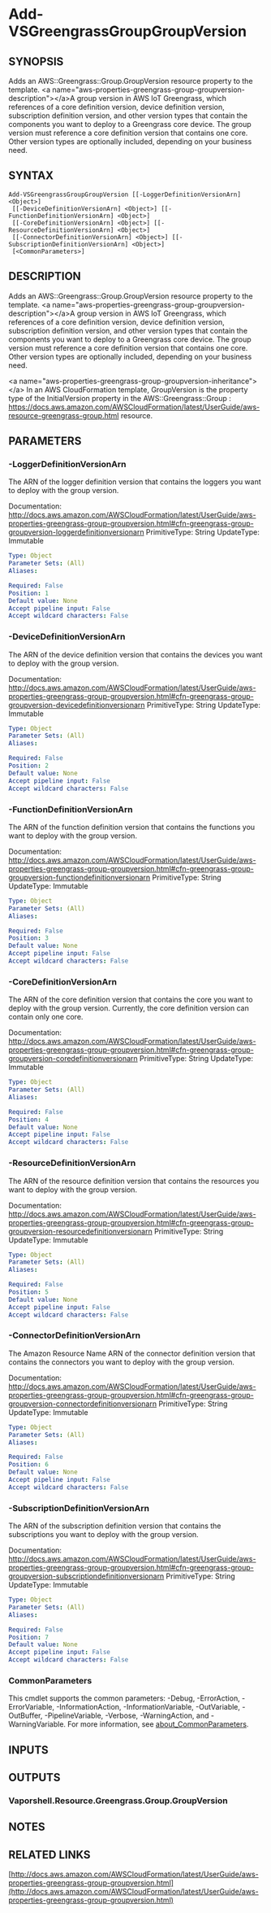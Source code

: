 # Add-VSGreengrassGroupGroupVersion

## SYNOPSIS
Adds an AWS::Greengrass::Group.GroupVersion resource property to the template.
\<a name="aws-properties-greengrass-group-groupversion-description"\>\</a\>A group version in AWS IoT Greengrass, which references of a core definition version, device definition version, subscription definition version, and other version types that contain the components you want to deploy to a Greengrass core device.
The group version must reference a core definition version that contains one core.
Other version types are optionally included, depending on your business need.

## SYNTAX

```
Add-VSGreengrassGroupGroupVersion [[-LoggerDefinitionVersionArn] <Object>]
 [[-DeviceDefinitionVersionArn] <Object>] [[-FunctionDefinitionVersionArn] <Object>]
 [[-CoreDefinitionVersionArn] <Object>] [[-ResourceDefinitionVersionArn] <Object>]
 [[-ConnectorDefinitionVersionArn] <Object>] [[-SubscriptionDefinitionVersionArn] <Object>]
 [<CommonParameters>]
```

## DESCRIPTION
Adds an AWS::Greengrass::Group.GroupVersion resource property to the template.
\<a name="aws-properties-greengrass-group-groupversion-description"\>\</a\>A group version in AWS IoT Greengrass, which references of a core definition version, device definition version, subscription definition version, and other version types that contain the components you want to deploy to a Greengrass core device.
The group version must reference a core definition version that contains one core.
Other version types are optionally included, depending on your business need.

\<a name="aws-properties-greengrass-group-groupversion-inheritance"\>\</a\> In an AWS CloudFormation template, GroupVersion is the property type of the InitialVersion property in the  AWS::Greengrass::Group : https://docs.aws.amazon.com/AWSCloudFormation/latest/UserGuide/aws-resource-greengrass-group.html resource.

## PARAMETERS

### -LoggerDefinitionVersionArn
The ARN of the logger definition version that contains the loggers you want to deploy with the group version.

Documentation: http://docs.aws.amazon.com/AWSCloudFormation/latest/UserGuide/aws-properties-greengrass-group-groupversion.html#cfn-greengrass-group-groupversion-loggerdefinitionversionarn
PrimitiveType: String
UpdateType: Immutable

```yaml
Type: Object
Parameter Sets: (All)
Aliases:

Required: False
Position: 1
Default value: None
Accept pipeline input: False
Accept wildcard characters: False
```

### -DeviceDefinitionVersionArn
The ARN of the device definition version that contains the devices you want to deploy with the group version.

Documentation: http://docs.aws.amazon.com/AWSCloudFormation/latest/UserGuide/aws-properties-greengrass-group-groupversion.html#cfn-greengrass-group-groupversion-devicedefinitionversionarn
PrimitiveType: String
UpdateType: Immutable

```yaml
Type: Object
Parameter Sets: (All)
Aliases:

Required: False
Position: 2
Default value: None
Accept pipeline input: False
Accept wildcard characters: False
```

### -FunctionDefinitionVersionArn
The ARN of the function definition version that contains the functions you want to deploy with the group version.

Documentation: http://docs.aws.amazon.com/AWSCloudFormation/latest/UserGuide/aws-properties-greengrass-group-groupversion.html#cfn-greengrass-group-groupversion-functiondefinitionversionarn
PrimitiveType: String
UpdateType: Immutable

```yaml
Type: Object
Parameter Sets: (All)
Aliases:

Required: False
Position: 3
Default value: None
Accept pipeline input: False
Accept wildcard characters: False
```

### -CoreDefinitionVersionArn
The ARN of the core definition version that contains the core you want to deploy with the group version.
Currently, the core definition version can contain only one core.

Documentation: http://docs.aws.amazon.com/AWSCloudFormation/latest/UserGuide/aws-properties-greengrass-group-groupversion.html#cfn-greengrass-group-groupversion-coredefinitionversionarn
PrimitiveType: String
UpdateType: Immutable

```yaml
Type: Object
Parameter Sets: (All)
Aliases:

Required: False
Position: 4
Default value: None
Accept pipeline input: False
Accept wildcard characters: False
```

### -ResourceDefinitionVersionArn
The ARN of the resource definition version that contains the resources you want to deploy with the group version.

Documentation: http://docs.aws.amazon.com/AWSCloudFormation/latest/UserGuide/aws-properties-greengrass-group-groupversion.html#cfn-greengrass-group-groupversion-resourcedefinitionversionarn
PrimitiveType: String
UpdateType: Immutable

```yaml
Type: Object
Parameter Sets: (All)
Aliases:

Required: False
Position: 5
Default value: None
Accept pipeline input: False
Accept wildcard characters: False
```

### -ConnectorDefinitionVersionArn
The Amazon Resource Name ARN of the connector definition version that contains the connectors you want to deploy with the group version.

Documentation: http://docs.aws.amazon.com/AWSCloudFormation/latest/UserGuide/aws-properties-greengrass-group-groupversion.html#cfn-greengrass-group-groupversion-connectordefinitionversionarn
PrimitiveType: String
UpdateType: Immutable

```yaml
Type: Object
Parameter Sets: (All)
Aliases:

Required: False
Position: 6
Default value: None
Accept pipeline input: False
Accept wildcard characters: False
```

### -SubscriptionDefinitionVersionArn
The ARN of the subscription definition version that contains the subscriptions you want to deploy with the group version.

Documentation: http://docs.aws.amazon.com/AWSCloudFormation/latest/UserGuide/aws-properties-greengrass-group-groupversion.html#cfn-greengrass-group-groupversion-subscriptiondefinitionversionarn
PrimitiveType: String
UpdateType: Immutable

```yaml
Type: Object
Parameter Sets: (All)
Aliases:

Required: False
Position: 7
Default value: None
Accept pipeline input: False
Accept wildcard characters: False
```

### CommonParameters
This cmdlet supports the common parameters: -Debug, -ErrorAction, -ErrorVariable, -InformationAction, -InformationVariable, -OutVariable, -OutBuffer, -PipelineVariable, -Verbose, -WarningAction, and -WarningVariable. For more information, see [about_CommonParameters](http://go.microsoft.com/fwlink/?LinkID=113216).

## INPUTS

## OUTPUTS

### Vaporshell.Resource.Greengrass.Group.GroupVersion
## NOTES

## RELATED LINKS

[http://docs.aws.amazon.com/AWSCloudFormation/latest/UserGuide/aws-properties-greengrass-group-groupversion.html](http://docs.aws.amazon.com/AWSCloudFormation/latest/UserGuide/aws-properties-greengrass-group-groupversion.html)


